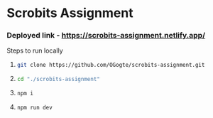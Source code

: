 # Scrobits Assignment

### Deployed link - https://scrobits-assignment.netlify.app/

Steps to run locally

1. ```bash
   git clone https://github.com/OGogte/scrobits-assignment.git
   ```
2. ```bash
   cd "./scrobits-assignment"
   ```
3. ```bash
   npm i
   ```
4. ```bash
   npm run dev
   ```
